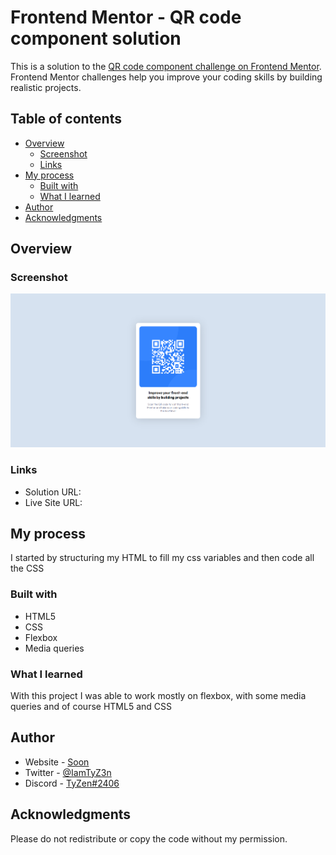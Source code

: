 # Frontend Mentor - QR code component solution

This is a solution to the [QR code component challenge on Frontend Mentor](https://www.frontendmentor.io/challenges/qr-code-component-iux_sIO_H). Frontend Mentor challenges help you improve your coding skills by building realistic projects. 

## Table of contents

- [Overview](#overview)
  - [Screenshot](#screenshot)
  - [Links](#links)
- [My process](#my-process)
  - [Built with](#built-with)
  - [What I learned](#what-i-learned)
- [Author](#author)
- [Acknowledgments](#acknowledgments)



## Overview

### Screenshot

![](./screenshot.jpg)


### Links

- Solution URL: [](https://github.com/IIamTyZen/qr-code-project)
- Live Site URL: [](https://iiamtyzen.github.io/qr-code-project/)

## My process

I started by structuring my HTML to fill my css variables and then code all the CSS

### Built with

- HTML5 
- CSS 
- Flexbox
- Media queries 


### What I learned

With this project I was able to work mostly on flexbox, with some media queries and of course HTML5 and CSS

## Author

- Website - [Soon](Soon)
- Twitter - [@IamTyZ3n](https://www.twitter.com/IamTyZ3n)
- Discord - [TyZen#2406](TyZen#2406)


## Acknowledgments

Please do not redistribute or copy the code without my permission.
